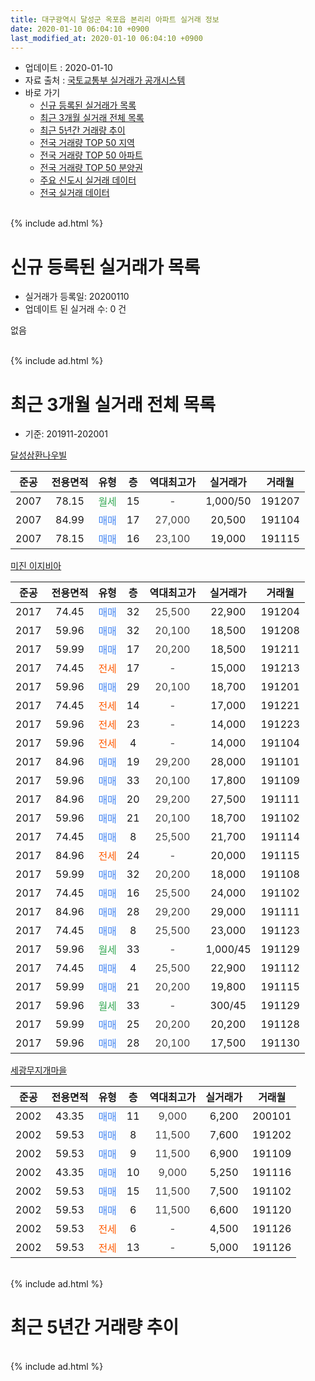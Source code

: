 ```yaml
---
title: 대구광역시 달성군 옥포읍 본리리 아파트 실거래 정보
date: 2020-01-10 06:04:10 +0900
last_modified_at: 2020-01-10 06:04:10 +0900
---
```


* 업데이트 : 2020-01-10
* 자료 출처 : [국토교통부 실거래가 공개시스템](http://rt.molit.go.kr)
* 바로 가기
    * [신규 등록된 실거래가 목록](#신규-등록된-실거래가-목록)
    * [최근 3개월 실거래 전체 목록](#최근-3개월-실거래-전체-목록)
    * [최근 5년간 거래량 추이](#최근-5년간-거래량-추이)
    * [전국 거래량 TOP 50 지역](https://inasie.github.io/apt-trade-info/최근-3개월-전국에서-가장-거래가-많이-발생한-지역)
    * [전국 거래량 TOP 50 아파트](https://inasie.github.io/apt-trade-info/최근-3개월-전국에서-가장-거래가-많이-발생한-아파트)
    * [전국 거래량 TOP 50 분양권](https://inasie.github.io/apt-trade-info/최근-3개월-전국에서-가장-거래가-많이-발생한-분양권)
    * [주요 신도시 실거래 데이터](https://inasie.github.io/apt-trade-info/주요-신도시)
    * [전국 실거래 데이터](https://inasie.github.io/apt-trade-info/전국)
<br>
{% include ad.html %}
<br>

# 신규 등록된 실거래가 목록
* 실거래가 등록일: 20200110
* 업데이트 된 실거래 수: 0 건

없음

<br>
{% include ad.html %}
<br>

# 최근 3개월 실거래 전체 목록
* 기준: 201911-202001


[달성삼환나우빌](https://search.naver.com/search.naver?query=%EB%8C%80%EA%B5%AC%EA%B4%91%EC%97%AD%EC%8B%9C+%EB%8B%AC%EC%84%B1%EA%B5%B0+%EC%98%A5%ED%8F%AC%EC%9D%8D+%EB%B3%B8%EB%A6%AC%EB%A6%AC+%EB%8B%AC%EC%84%B1%EC%82%BC%ED%99%98%EB%82%98%EC%9A%B0%EB%B9%8C)

|준공|전용면적|유형|층|역대최고가|실거래가|거래월|
|:---:|:---:|:---:|:---:|:---:|:---:|:---:|
|2007|78.15|<span style="color:#34a853">월세</span>|15|<span style="color:#444444">-</span>|1,000/50|191207|
|2007|84.99|<span style="color:#4285f3">매매</span>|17|<span style="color:#444444">27,000</span>|20,500|191104|
|2007|78.15|<span style="color:#4285f3">매매</span>|16|<span style="color:#444444">23,100</span>|19,000|191115|

[미진 이지비아](https://search.naver.com/search.naver?query=%EB%8C%80%EA%B5%AC%EA%B4%91%EC%97%AD%EC%8B%9C+%EB%8B%AC%EC%84%B1%EA%B5%B0+%EC%98%A5%ED%8F%AC%EC%9D%8D+%EB%B3%B8%EB%A6%AC%EB%A6%AC+%EB%AF%B8%EC%A7%84+%EC%9D%B4%EC%A7%80%EB%B9%84%EC%95%84)

|준공|전용면적|유형|층|역대최고가|실거래가|거래월|
|:---:|:---:|:---:|:---:|:---:|:---:|:---:|
|2017|74.45|<span style="color:#4285f3">매매</span>|32|<span style="color:#444444">25,500</span>|22,900|191204|
|2017|59.96|<span style="color:#4285f3">매매</span>|32|<span style="color:#444444">20,100</span>|18,500|191208|
|2017|59.99|<span style="color:#4285f3">매매</span>|17|<span style="color:#444444">20,200</span>|18,500|191211|
|2017|74.45|<span style="color:#ff5a00">전세</span>|17|<span style="color:#444444">-</span>|15,000|191213|
|2017|59.96|<span style="color:#4285f3">매매</span>|29|<span style="color:#444444">20,100</span>|18,700|191201|
|2017|74.45|<span style="color:#ff5a00">전세</span>|14|<span style="color:#444444">-</span>|17,000|191221|
|2017|59.96|<span style="color:#ff5a00">전세</span>|23|<span style="color:#444444">-</span>|14,000|191223|
|2017|59.96|<span style="color:#ff5a00">전세</span>|4|<span style="color:#444444">-</span>|14,000|191104|
|2017|84.96|<span style="color:#4285f3">매매</span>|19|<span style="color:#444444">29,200</span>|28,000|191101|
|2017|59.96|<span style="color:#4285f3">매매</span>|33|<span style="color:#444444">20,100</span>|17,800|191109|
|2017|84.96|<span style="color:#4285f3">매매</span>|20|<span style="color:#444444">29,200</span>|27,500|191111|
|2017|59.96|<span style="color:#4285f3">매매</span>|21|<span style="color:#444444">20,100</span>|18,700|191102|
|2017|74.45|<span style="color:#4285f3">매매</span>|8|<span style="color:#444444">25,500</span>|21,700|191114|
|2017|84.96|<span style="color:#ff5a00">전세</span>|24|<span style="color:#444444">-</span>|20,000|191115|
|2017|59.99|<span style="color:#4285f3">매매</span>|32|<span style="color:#444444">20,200</span>|18,000|191108|
|2017|74.45|<span style="color:#4285f3">매매</span>|16|<span style="color:#444444">25,500</span>|24,000|191102|
|2017|84.96|<span style="color:#4285f3">매매</span>|28|<span style="color:#444444">29,200</span>|29,000|191111|
|2017|74.45|<span style="color:#4285f3">매매</span>|8|<span style="color:#444444">25,500</span>|23,000|191123|
|2017|59.96|<span style="color:#34a853">월세</span>|33|<span style="color:#444444">-</span>|1,000/45|191129|
|2017|74.45|<span style="color:#4285f3">매매</span>|4|<span style="color:#444444">25,500</span>|22,900|191112|
|2017|59.99|<span style="color:#4285f3">매매</span>|21|<span style="color:#444444">20,200</span>|19,800|191115|
|2017|59.96|<span style="color:#34a853">월세</span>|33|<span style="color:#444444">-</span>|300/45|191129|
|2017|59.99|<span style="color:#4285f3">매매</span>|25|<span style="color:#444444">20,200</span>|20,200|191128|
|2017|59.96|<span style="color:#4285f3">매매</span>|28|<span style="color:#444444">20,100</span>|17,500|191130|

[세광무지개마을](https://search.naver.com/search.naver?query=%EB%8C%80%EA%B5%AC%EA%B4%91%EC%97%AD%EC%8B%9C+%EB%8B%AC%EC%84%B1%EA%B5%B0+%EC%98%A5%ED%8F%AC%EC%9D%8D+%EB%B3%B8%EB%A6%AC%EB%A6%AC+%EC%84%B8%EA%B4%91%EB%AC%B4%EC%A7%80%EA%B0%9C%EB%A7%88%EC%9D%84)

|준공|전용면적|유형|층|역대최고가|실거래가|거래월|
|:---:|:---:|:---:|:---:|:---:|:---:|:---:|
|2002|43.35|<span style="color:#4285f3">매매</span>|11|<span style="color:#444444">9,000</span>|6,200|200101|
|2002|59.53|<span style="color:#4285f3">매매</span>|8|<span style="color:#444444">11,500</span>|7,600|191202|
|2002|59.53|<span style="color:#4285f3">매매</span>|9|<span style="color:#444444">11,500</span>|6,900|191109|
|2002|43.35|<span style="color:#4285f3">매매</span>|10|<span style="color:#444444">9,000</span>|5,250|191116|
|2002|59.53|<span style="color:#4285f3">매매</span>|15|<span style="color:#444444">11,500</span>|7,500|191102|
|2002|59.53|<span style="color:#4285f3">매매</span>|6|<span style="color:#444444">11,500</span>|6,600|191120|
|2002|59.53|<span style="color:#ff5a00">전세</span>|6|<span style="color:#444444">-</span>|4,500|191126|
|2002|59.53|<span style="color:#ff5a00">전세</span>|13|<span style="color:#444444">-</span>|5,000|191126|


<br>
{% include ad.html %}
<br>

# 최근 5년간 거래량 추이


<div style="width:100%;">
    <canvas id="deal_progress" height="200"></canvas>
</div>

<script>
new Chart(document.getElementById("deal_progress"), {
    type: 'line',
    data: {
        labels: ['201501','201502','201503','201504','201505','201506','201507','201508','201509','201510','201511','201512','201601','201602','201603','201604','201605','201606','201607','201608','201609','201610','201611','201612','201701','201702','201703','201704','201705','201706','201707','201708','201709','201710','201711','201712','201801','201802','201803','201804','201805','201806','201807','201808','201809','201810','201811','201812','201901','201902','201903','201904','201905','201906','201907','201908','201909','201910','201911','201912','202001'],
        datasets: [{
            label: '매매',
            pointRadius: 1,
            data: [1, 5, 6, 7, 4, 9, 10, 8, 6, 8, 4, 3, 1, 7, 5, 5, 2, 2, 1, 1, 4, 3, 3, 3, 2, 4, 2, 3, 7, 7, 10, 11, 10, 7, 8, 7, 11, 7, 7, 9, 7, 8, 6, 7, 7, 11, 5, 7, 17, 3, 11, 10, 9, 19, 14, 26, 10, 11, 19, 5, 1],
            borderColor: "rgba(255, 201, 14, 1)",
            backgroundColor: "rgba(255, 201, 14, 0.5)",
            fill: false,
            lineTension: 0
        },{
            label: '전월세',
            pointRadius: 1,
            data: [1, 5, 3, 5, 3, 0, 5, 6, 3, 3, 3, 3, 0, 2, 2, 2, 0, 3, 0, 4, 0, 3, 1, 0, 3, 10, 25, 29, 27, 42, 22, 15, 7, 4, 7, 7, 3, 2, 6, 6, 4, 4, 8, 6, 5, 5, 8, 5, 5, 9, 14, 16, 20, 15, 16, 3, 13, 8, 6, 4, 0],
            borderColor: "rgba(0, 141, 185, 1)",
            backgroundColor: "rgba(0, 141, 185, 0.5)",
            fill: false,
            lineTension: 0
        }
        ]
    },
    options: {
        responsive: true,
        title: {
            display: false
        },
        tooltips: {
            mode: 'index',
            intersect: false
        },
        hover: {
            mode: 'nearest',
            intersect: true
        },
        scales: {
            xAxes: [{
                display: true,
                scaleLabel: {
                    display: true,
                    labelString: '년/월'
                }
            }],
            yAxes: [{
                display: true,
                ticks: {
                    suggestedMin: 0,
                },
                scaleLabel: {
                    display: true,
                    labelString: '실거래 수'
                }
            }]
        }
    }
});

</script>


<br>
{% include ad.html %}
<br>

